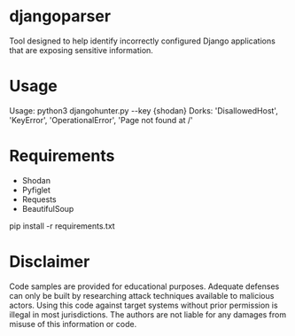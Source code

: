 # djangoparser
Tool designed to help identify incorrectly configured Django applications that are exposing sensitive information.

 # Usage
 
Usage: python3 djangohunter.py --key {shodan}
Dorks: 'DisallowedHost', 'KeyError', 'OperationalError', 'Page not found at /'

# Requirements
- Shodan  
- Pyfiglet  
- Requests  
- BeautifulSoup  

pip install -r requirements.txt

# Disclaimer
Code samples are provided for educational purposes. Adequate defenses can only be built by researching attack techniques available to malicious actors. Using this code against target systems without prior permission is illegal in most jurisdictions. The authors are not liable for any damages from misuse of this information or code.
